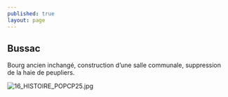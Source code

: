 ```yaml
---
published: true
layout: page
---
```

## Bussac

Bourg ancien inchangé, construction d’une salle communale, suppression de la haie de peupliers.

![16_HISTOIRE_POPCP25.jpg]({{site.baseurl}}/data/images/16/histoire/16_HISTOIRE_POPCP25.jpg)


